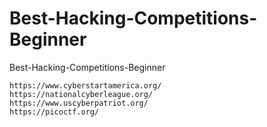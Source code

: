 # Best-Hacking-Competitions-Beginner
Best-Hacking-Competitions-Beginner

```
https://www.cyberstartamerica.org/
https://nationalcyberleague.org/
https://www.uscyberpatriot.org/
https://picoctf.org/
```
